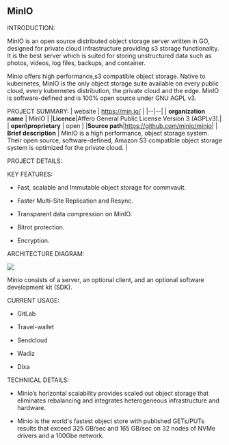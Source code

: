 ﻿## MinIO

  

INTRODUCTION:

MinIO is an open source distributed object storage server written in GO, designed for private cloud infrastructure providing s3 storage functionality. It is the best server which is suited for storing unstructured data such as photos, videos, log files, backups, and container.

Minio offers high performance,s3 compatible object storage. Native to kubernetes, MinIO is the only object storage suite available on every public cloud, every kubernetes distribution, the private cloud and the edge. MinIO is software-defined and is 100% open source under GNU AGPL v3.

  

PROJECT SUMMARY:
| website | https://min.io/ |
|--|--|
| **organization name** | MinIO |
|**Licence**|Affero General Public License Version 3 (AGPLv3).|
| **open\proprietary** | open |
|**Source path**|https://github.com/minio/minio|
| **Brief description** | MinIO is a high performance, object storage system. Their open source, software-defined, Amazon S3 compatible object storage system is optimized for the private cloud. |



  
  

  

PROJECT DETAILS:

  

KEY FEATURES:

-   Fast, scalable and Immutable object storage for commvault.
    
-   Faster Multi-Site Replication and Resync.
    
-   Transparent data compression on MinIO.
    
-   Bitrot protection.
    
-   Encryption.
    

  

ARCHITECTURE DIAGRAM:

![](https://lh6.googleusercontent.com/nmzeT0KN92famNmd0IlnbvYZnGXcXNw7u9sL3PcXhJMZpJ4Yvezt2yNLZ23nXxhemsIbIQ2iB7OUONO3K--IUvQtRpeG3Au2FZCZpYl_eYz40rHcDj78MCbnw15NUb7RpwG9XZi6BxFHpoxy1NRUMbs)

Minio consists of a server, an optional client, and an optional software development kit (SDK).

  

CURRENT USAGE:

-   GitLab
    
-   Travel-wallet
    
-   Sendcloud
    
-   Wadiz
    
-   Dixa
    

  

TECHNICAL DETAILS:

  

-   Minio’s horizontal scalability provides scaled out object storage that eliminates rebalancing and integrates heterogeneous infrastructure and hardware.
    
-   Minio is the world's fastest object store with published GETs/PUTs results that exceed 325 GB/sec and 165 GB/sec on 32 nodes of NVMe drivers and a 100Gbe network.
